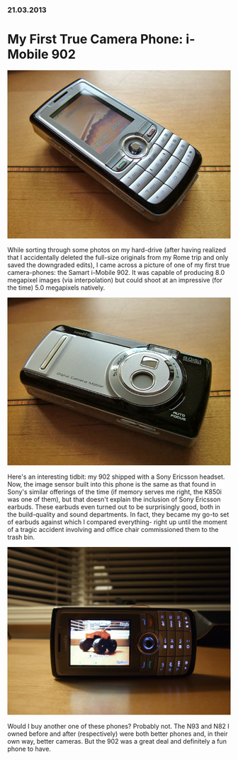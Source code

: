 ### 21.03.2013

# My First True Camera Phone: i-Mobile 902

![imobile0](media/imobile0.JPG)

While sorting through some photos on my hard-drive (after having realized that I accidentally deleted the full-size originals from my Rome trip and only saved the downgraded edits), I came across a picture of one of my first true camera-phones: the Samart i-Mobile 902. It was capable of producing 8.0 megapixel images (via interpolation) but could shoot at an impressive (for the time) 5.0 megapixels natively.

![imobile1](media/imobile1.JPG)

Here's an interesting tidbit: my 902 shipped with a Sony Ericsson headset. Now, the image sensor built into this phone is the same as that found in Sony's similar offerings of the time (if memory serves me right, the K850i was one of them), but that doesn't explain the inclusion of Sony Ericsson earbuds. These earbuds even turned out to be surprisingly good, both in the build-quality and sound departments. In fact, they became my go-to set of earbuds against which I compared everything- right up until the moment of a tragic accident involving and office chair commissioned them to the trash bin.

![imobile2](media/imobile2.JPG)

Would I buy another one of these phones? Probably not. The N93 and N82 I owned before and after (respectively) were both better phones and, in their own way, better cameras. But the 902 was a great deal and definitely a fun phone to have.